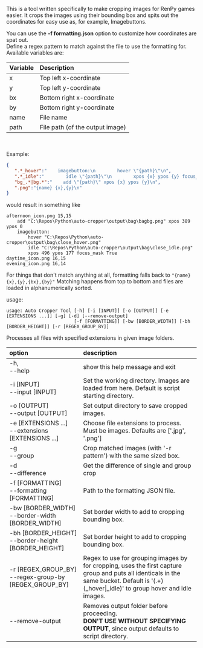This is a tool written specifically to make cropping images for RenPy games easier. It crops the images using their bounding box and spits out the coordinates for easy use as, for example, Imagebuttons.

You can use the __-f formatting.json__ option to customize how coordinates are spat out.<br>
Define a regex pattern to match against the file to use the formatting for. Available variables are:

| Variable | Description |
| :-- | :-- |
| x | Top left x-coordinate |
| y | Top left y-coordinate |
| bx | Bottom right x-coordinate |
| by | Bottom right y-coordinate |
| name | File name |
| path | File path (of the output image) |

<br>

Example:
```json
{
   ".*_hover":"    imagebutton:\n        hover \"{path}\"\n",
   ".*_idle":"        idle \"{path}\"\n        xpos {x} ypos {y} focus_mask True\n",
   "bg_.*|bg.*":"    add \"{path}\" xpos {x} ypos {y}\n",
   ".png":"{name} {x},{y}\n"
}
```
would result in something like
```
afternoon_icon.png 15,15
    add "C:\Repos\Python\auto-cropper\output\bag\bagbg.png" xpos 389 ypos 0
    imagebutton:
        hover "C:\Repos\Python\auto-cropper\output\bag\close_hover.png"
        idle "C:\Repos\Python\auto-cropper\output\bag\close_idle.png"
        xpos 496 ypos 177 focus_mask True
daytime_icon.png 16,15
evening_icon.png 16,14
```
For things that don't match anything at all, formatting falls back to ``"{name} {x},{y},{bx},{by}"``
Matching happens from top to bottom and files are loaded in alphanumerically sorted.

usage: <br>
```
usage: Auto Cropper Tool [-h] [-i [INPUT]] [-o [OUTPUT]] [-e [EXTENSIONS ...]] [-g] [-d] [--remove-output]
                         [-f [FORMATTING]] [-bw [BORDER_WIDTH]] [-bh [BORDER_HEIGHT]] [-r [REGEX_GROUP_BY]]
```
Processes all files with specified extensions in given image folders.

| option | description |
| :-- | :-- |
|-h, <br>--help|            show this help message and exit|
|-i [INPUT]<br>--input [INPUT]|Set the working directory. Images are loaded from here. Default is script starting directory.|
|-o [OUTPUT]<br>--output [OUTPUT]|Set output directory to save cropped images.
|-e [EXTENSIONS ...]<br>--extensions [EXTENSIONS ...]|Choose file extensions to process. Must be images. Defaults are ['.jpg', '.png']
|-g<br>--group|Crop matched images (with '-r pattern') with the same sized box.
|-d<br>--difference|Get the difference of single and group crop
|-f [FORMATTING]<br>--formatting [FORMATTING]|Path to the formatting JSON file.
|-bw [BORDER_WIDTH]<br>--border-width [BORDER_WIDTH]|                        Set border width to add to cropping bounding box.
|-bh [BORDER_HEIGHT]<br>--border-height [BORDER_HEIGHT]|                        Set border height to add to cropping bounding box.
|-r [REGEX_GROUP_BY]<br>--regex-group-by [REGEX_GROUP_BY]|                        Regex to use for grouping images by for cropping, uses the first capture group and puts all identicals in the same bucket. Default is '(.+)(_hover\|_idle)' to group hover and idle images.|
| --remove-output | Removes output folder before proceeding.<br>__DON'T USE WITHOUT SPECIFYING OUTPUT__, since output defaults to script directory.|
